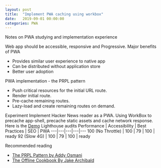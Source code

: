 ```yaml
---
layout: post
title:  "Implement PWA caching using workbox"
date:   2019-09-01 00:00:00
categories: PWA
---
```

  
  Notes on PWA studying and implementation experience

  Web app should be accessible, responsive and Progressive. 
  Major benefits of PWA
  - Provides similar user experience to native app
  - Can be distributed without application store
  - Better user adoption

  PWA implementation - the PRPL pattern
  - Push critical resources for the initial URL route.
  - Render initial route.
  - Pre-cache remaining routes.
  - Lazy-load and create remaining routes on demand.
  
  Experiment
  Implement Hacker News reader as a PWA. Using WorkBox to precache app-shell, precache static assets and cache network response. Here is the [Demo]
  Lighthouse audits
  Performance | Accessibility | Best Practices | SEO | PWA
  ---|---|---|---|---
  100 (No Throttle) | 100 | 79 | 100 | ready
  92 (Slow 4G) | 100 | 79 | 100 | ready

  Recommended reading
  - [The PRPL Pattern by Addy Osmani]
  - [The Offline Cookbook By Jake Archibald]

  [The PRPL Pattern by Addy Osmani]: https://developers.google.com/web/fundamentals/performance/prpl-pattern/
  [The Offline Cookbook By Jake Archibald]: https://developers.google.com/web/fundamentals/instant-and-offline/offline-cookbook/
  [Demo]: https://supersubwoofer.github.io/myblog/hnpwa/